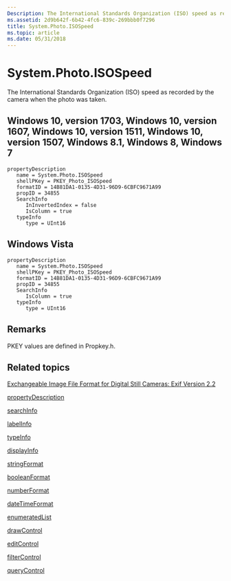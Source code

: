 ```yaml
---
Description: The International Standards Organization (ISO) speed as recorded by the camera when the photo was taken.
ms.assetid: 2d9b642f-6b42-4fc6-839c-269bbb0f7296
title: System.Photo.ISOSpeed
ms.topic: article
ms.date: 05/31/2018
---
```


# System.Photo.ISOSpeed

The International Standards Organization (ISO) speed as recorded by the camera when the photo was taken.

## Windows 10, version 1703, Windows 10, version 1607, Windows 10, version 1511, Windows 10, version 1507, Windows 8.1, Windows 8, Windows 7

```
propertyDescription
   name = System.Photo.ISOSpeed
   shellPKey = PKEY_Photo_ISOSpeed
   formatID = 14B81DA1-0135-4D31-96D9-6CBFC9671A99
   propID = 34855
   SearchInfo
      InInvertedIndex = false
      IsColumn = true
   typeInfo
      type = UInt16
```

## Windows Vista

```
propertyDescription
   name = System.Photo.ISOSpeed
   shellPKey = PKEY_Photo_ISOSpeed
   formatID = 14B81DA1-0135-4D31-96D9-6CBFC9671A99
   propID = 34855
   SearchInfo
      IsColumn = true
   typeInfo
      type = UInt16
```

## Remarks

PKEY values are defined in Propkey.h.

## Related topics

<dl> <dt>

[Exchangeable Image File Format for Digital Still Cameras: Exif Version 2.2](https://www.exif.org/Exif2-2.PDF)
</dt> <dt>

[propertyDescription](./propdesc-schema-propertydescription.md)
</dt> <dt>

[searchInfo](./propdesc-schema-searchinfo.md)
</dt> <dt>

[labelInfo](./propdesc-schema-labelinfo.md)
</dt> <dt>

[typeInfo](./propdesc-schema-typeinfo.md)
</dt> <dt>

[displayInfo](./propdesc-schema-displayinfo.md)
</dt> <dt>

[stringFormat](./propdesc-schema-stringformat.md)
</dt> <dt>

[booleanFormat](./propdesc-schema-booleanformat.md)
</dt> <dt>

[numberFormat](./propdesc-schema-numberformat.md)
</dt> <dt>

[dateTimeFormat](./propdesc-schema-datetimeformat.md)
</dt> <dt>

[enumeratedList](./propdesc-schema-enumeratedlist.md)
</dt> <dt>

[drawControl](./propdesc-schema-drawcontrol.md)
</dt> <dt>

[editControl](./propdesc-schema-editcontrol.md)
</dt> <dt>

[filterControl](./propdesc-schema-filtercontrol.md)
</dt> <dt>

[queryControl](./propdesc-schema-querycontrol.md)
</dt> </dl>

 

 